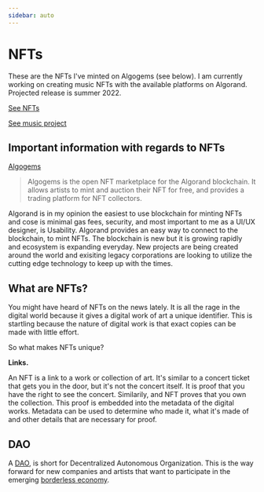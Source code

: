 ```yaml
---
sidebar: auto
---
```


# NFTs

These are the NFTs I've minted on Algogems (see below).  I am currently working on creating music NFTs with the available platforms on Algorand.  Projected release is summer 2022.

[See NFTs](https://www.algogems.io/collection/3008)

[See music project](/music/ebs/)

## Important information with regards to NFTs

[Algogems](https://algogems.io/)

>Algogems is the open NFT marketplace for the Algorand blockchain. It allows artists to mint and auction their NFT for free, and provides a trading platform for NFT collectors.

Algorand is in my opinion the easiest to use blockchain for minting NFTs and cose is minimal gas fees, security, and most important to me as a UI/UX designer, is Usability.  Algorand provides an easy way to connect to the blockchain, to mint NFTs.  The blockchain is new but it is growing rapidly and ecosystem is expanding everyday.  New projects are being created around the world and exisiting legacy corporations are looking to utilize the cutting edge technology to keep up with the times. 

## What are NFTs?

You might have heard of NFTs on the news lately.  It is all the rage in the digital world because it gives a digital work of art a unique identifier.  This is startling because the nature of digital work is that exact copies can be made with little effort.  

So what makes NFTs unique?

**Links.**

An NFT is a link to a work or collection of art.  It's similar to a concert ticket that gets you in the door, but it's not the concert itself.  It is proof that you have the right to see the concert.  Similarily, and NFT proves that you own the collection.  This proof is embedded into the metadata of the digital works.  Metadata can be used to determine who made it, what it's made of and other details that are necessary for proof. 

## DAO

A [DAO](https://en.wikipedia.org/wiki/Decentralized_autonomous_organization), is short for Decentralized Autonomous Organization.  This is the way forward for new companies and artists that want to participate in the emerging [borderless economy](https://www.algorand.com/resources/blog/the-borderless-economy-is-here). 
